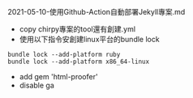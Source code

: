 2021-05-10-使用Github-Action自動部署Jekyll專案.md
- copy chirpy專案的tool還有創建.yml
- 使用以下指令安創建linux平台的bundle lock
```
bundle lock --add-platform ruby
bundle lock --add-platform x86_64-linux
```
- add gem 'html-proofer'
- disable ga